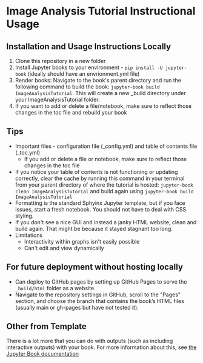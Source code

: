 # Image Analysis Tutorial Instructional Usage


## Installation and Usage Instructions Locally
1. Clone this repository in a new folder 
2. Install Jupyter books to your environment - ```pip install -U jupyter-book``` (ideally should have an envrionment.yml file)
3. Render books: Navigate to the book's parent directory and run the following command to build the book: ```jupyter-book build ImageAnalysisTutorial```. This will create a new _build directory under your ImageAnalysisTutorial folder.
4. If you want to add or delete a file/notebook, make sure to reflect those changes in the toc file and rebuild your book


## Tips
- Important files - configuration file (_config.yml) and table of contents file (_toc.yml)
    - If you add or delete a file or notebook, make sure to reflect those changes in the toc file
- If you notice your table of contents is not functioning or updating correctly, clear the cache by running this command in your terminal from your parent directory of where the tutorial is hosted: ```jupyter-book clean ImageAnalysisTutorial``` and build again using ```jupyter-book build ImageAnalysisTutorial```
- Formatting is the standard Sphyinx Jupyter template, but if you face issues, start a fresh notebook. You should not have to deal with CSS styling.
- If you don't see a nice GUI and instead a janky HTML website, clean and build again. That might be because it stayed stagnant too long.
- Limitations
    - Interactivity within graphs isn't easily possible
    - Can't edit and view dynamically
  


## For future deployment without hosting locally
- Can deploy to GitHub pages by setting up GitHub Pages to serve the ```_build/html``` folder as a website.
- Navigate to the repository settings in GitHub, scroll to the "Pages" section, and choose the branch that contains the book’s HTML files (usually main or gh-pages but have not tested it). 


## Other from Template
There is a lot more that you can do with outputs (such as including interactive outputs)
with your book. For more information about this, see [the Jupyter Book documentation](https://jupyterbook.org)


